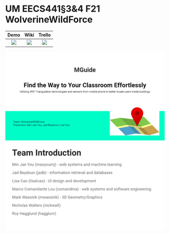 # UM EECS441§3&4 F21 WolverineWildForce

| Demo  |  Wiki |  Trello  |
|:-----:|:-----:|:--------:|
|[<img src="https://eecs441.eecs.umich.edu/img/admin/video.png">][demo_page]|[<img src="https://eecs441.eecs.umich.edu/img/admin/wiki.png">][wiki_page]|[<img src="https://eecs441.eecs.umich.edu/img/admin/trello.png">][process_page]|

![Elevator Pitch](/assets/title.png)
![Team](/assets/team.png)

[demo_page]: https://youtu.be/sample
[wiki_page]: https://github.com/member/team/wiki
[process_page]: https://trello.com/b/sample/general
